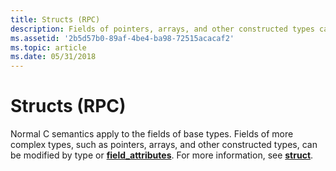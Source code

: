 ```yaml
---
title: Structs (RPC)
description: Fields of pointers, arrays, and other constructed types can be modified by type or field attributes.
ms.assetid: '2b5d57b0-89af-4be4-ba98-72515acacaf2'
ms.topic: article
ms.date: 05/31/2018
---
```


# Structs (RPC)

Normal C semantics apply to the fields of base types. Fields of more complex types, such as pointers, arrays, and other constructed types, can be modified by type or [**field\_attributes**](field-attributes.md). For more information, see [**struct**](/windows/desktop/Midl/struct).